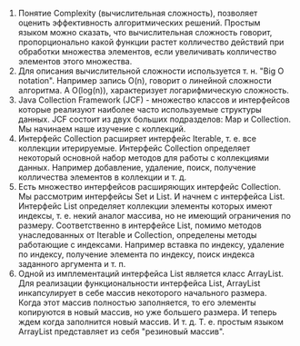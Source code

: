 <ol>
<li> Понятие Complexity (вычислительная сложность), позволяет оценить эффективность алгоритмических решений. Простым языком можно сказать, что вычислительная сложность говорит, пропорционально какой функции растет колличество действий при обработки множества элементов, если увеличивать колличество элементов этого множества.
</li>
<li> Для описания вычислительной сложности используется т. н. "Big O notation". Например запись O(n), говорит о линейной сложности алгоритма. А O(log(n)), характеризует логарифмическую сложность.
</li> 
<li> Java Collection Framework (JCF) - множество классов и интерфейсов которые реализуют наиболее часто используемые структуры данных. JCF состоит из двух больших подразделов: Map и Collection. Мы начинаем наше изучение с коллекций.
</li>
<li> Интерфейс Collection расширяет интерфейс Iterable, т. е. все коллекции итерируемые. Интерфейс Collection определяет некоторый основной набор методов для работы с коллекциями данных. Например добавление, удаление, поиск, получение колличества элементов в коллекции и т. д.
</li>
<li> Есть множество интерфейсов расширяющих интерфейс Collection. Мы рассмотрим интерфейсы Set и List. И начнем с интерфейса List. Интерфейс List определяет коллекции элементы которых имеют индексы, т. е. некий аналог массива, но не имеющий ограничения по размеру. Соответственно в интерфейсе List, помимо методов унаследованных от Iterable и Collection, определены методы работающие с индексами. Например вставка по индексу, удаление по индексу, получение элемента по индексу, поиск индекса заданного аргумента и т. п.
</li> 
<li> Одной из имплементаций интерфейса List является класс ArrayList. Для реализации функциональности интерфейса List,  ArrayList инкапсулирует в себе массив некоторого начального размера. Когда этот массив полностью заполняется, то его элементы копируются в новый массив, но уже большего размера. И теперь ждем когда заполнится новый массив. И т. д.
Т. е. простым языком ArrayList представляет из себя "резиновый массив".
</li>

</ol>